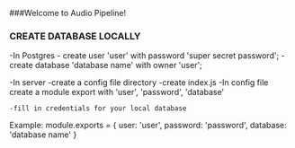 ###Welcome to Audio Pipeline!

### CREATE DATABASE LOCALLY
-In Postgres
	- create user 'user' with password 'super secret password';
	- create database 'database name' with owner 'user';

-In server
	-create a config file directory
  -create index.js
	-In config file create a module export with 'user', 'password', 'database'

	-fill in credentials for your local database
	
Example:
module.exports = {
	user: 'user',
	password: 'password',
	database: 'database name'
}
